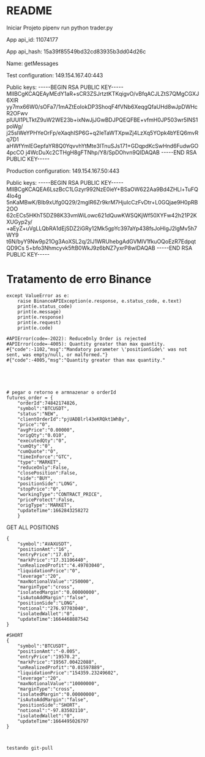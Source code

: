 # README #

Iniciar Projeto
pipenv run python trader.py 


App api_id:
11074177

App api_hash:
15a39f85549bd32cd83935b3dd04d26c


Name:
getMessages

Test configuration:
149.154.167.40:443


Public keys:
-----BEGIN RSA PUBLIC KEY-----
MIIBCgKCAQEAyMEdY1aR+sCR3ZSJrtztKTKqigvO/vBfqACJLZtS7QMgCGXJ6XIR
yy7mx66W0/sOFa7/1mAZtEoIokDP3ShoqF4fVNb6XeqgQfaUHd8wJpDWHcR2OFwv
plUUI1PLTktZ9uW2WE23b+ixNwJjJGwBDJPQEQFBE+vfmH0JP503wr5INS1poWg/
j25sIWeYPHYeOrFp/eXaqhISP6G+q2IeTaWTXpwZj4LzXq5YOpk4bYEQ6mvRq7D1
aHWfYmlEGepfaYR8Q0YqvvhYtMte3ITnuSJs171+GDqpdKcSwHnd6FudwGO4pcCO
j4WcDuXc2CTHgH8gFTNhp/Y8/SpDOhvn9QIDAQAB
-----END RSA PUBLIC KEY-----


Production configuration:
149.154.167.50:443

Public keys:
-----BEGIN RSA PUBLIC KEY-----
MIIBCgKCAQEA6LszBcC1LGzyr992NzE0ieY+BSaOW622Aa9Bd4ZHLl+TuFQ4lo4g
5nKaMBwK/BIb9xUfg0Q29/2mgIR6Zr9krM7HjuIcCzFvDtr+L0GQjae9H0pRB2OO
62cECs5HKhT5DZ98K33vmWiLowc621dQuwKWSQKjWf50XYFw42h21P2KXUGyp2y/
+aEyZ+uVgLLQbRA1dEjSDZ2iGRy12Mk5gpYc397aYp438fsJoHIgJ2lgMv5h7WY9
t6N/byY9Nw9p21Og3AoXSL2q/2IJ1WRUhebgAdGVMlV1fkuOQoEzR7EdpqtQD9Cs
5+bfo3Nhmcyvk5ftB0WkJ9z6bNZ7yxrP8wIDAQAB
-----END RSA PUBLIC KEY-----




# Tratamento de erro Binance
    except ValueError as e:
        raise BinanceAPIException(e.response, e.status_code, e.text)
        print(e.status_code)
        print(e.message)
        print(e.response)
        print(e.request)
        print(e.code)

    #APIError(code=-2022): ReduceOnly Order is rejected
    #APIError(code=-4005): Quantity greater than max quantity.
    #{"code":-1102,"msg":"Mandatory parameter \'positionSide\' was not sent, was empty/null, or malformed."}
    #{"code":-4005,"msg":"Quantity greater than max quantity."





    # pegar o retorno e armnazenar o orderId
    futures_order = {
        "orderId":74842174826,
        "symbol":"BTCUSDT",
        "status":"NEW",
        "clientOrderId":"pjUADBlrl43eKRQkt1WhBy",
        "price":"0",
        "avgPrice":"0.00000",
        "origQty":"0.010",
        "executedQty":"0",
        "cumQty":"0",
        "cumQuote":"0",
        "timeInForce":"GTC",
        "type":"MARKET",
        "reduceOnly":False,
        "closePosition":False,
        "side":"BUY",
        "positionSide":"LONG",
        "stopPrice":"0",
        "workingType":"CONTRACT_PRICE",
        "priceProtect":False,
        "origType":"MARKET",
        "updateTime":1662843258272
        }




GET ALL POSITIONS


    {
        "symbol":"AVAXUSDT",
        "positionAmt":"16",
        "entryPrice":"17.03",
        "markPrice":"17.31106440",
        "unRealizedProfit":"4.49703040",
        "liquidationPrice":"0",
        "leverage":"20",
        "maxNotionalValue":"250000",
        "marginType":"cross",
        "isolatedMargin":"0.00000000",
        "isAutoAddMargin":"false",
        "positionSide":"LONG",
        "notional":"276.97703040",
        "isolatedWallet":"0",
        "updateTime":1664468887542
    }

    #SHORT
    {
        "symbol":"BTCUSDT",
        "positionAmt":"-0.005",
        "entryPrice":"19570.2",
        "markPrice":"19567.00422088",
        "unRealizedProfit":"0.01597889",
        "liquidationPrice":"154359.23249602",
        "leverage":"20",
        "maxNotionalValue":"10000000",
        "marginType":"cross",
        "isolatedMargin":"0.00000000",
        "isAutoAddMargin":"false",
        "positionSide":"SHORT",
        "notional":"-97.83502110",
        "isolatedWallet":"0",
        "updateTime":1664495026797
    }



    testando git-pull